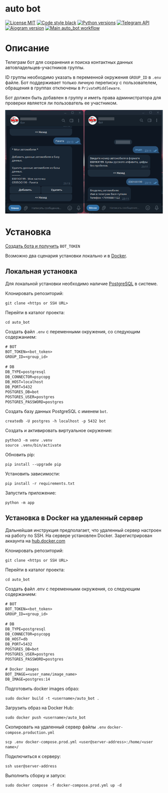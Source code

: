 # auto bot
[![License MIT](https://img.shields.io/badge/licence-MIT-green?style=flat-square)](https://opensource.org/license/mit/)
[![Code style black](https://img.shields.io/badge/code%20style-black-black?style=flat-square)](https://github.com/psf/black)
[![Python versions](https://img.shields.io/badge/python-3.9%20%7C%203.10%20%7C3.11-blue?style=flat-square)](#)
[![Telegram API](https://img.shields.io/badge/Telegram%20Bot%20API-6.9-blue?logo=telegram&style=flat-square)](https://core.telegram.org/bots/api)
[![Aiogram version](https://img.shields.io/badge/Aiogram-3.1.1-blue?style=flat-square)](https://aiogram.dev/)
[![Main auto_bot workflow](https://github.com/andprov/auto_bot/actions/workflows/main.yml/badge.svg?style=flat-square)](https://github.com/andprov/auto_bot/actions/workflows/main.yml)


# Описание
Телеграм бот для сохранения и поиска контактных данных автовладельцев-участников 
группы.

ID группы необходимо указать в переменной окружения `GROUP_ID` в `.env` файле.
Бот поддерживает только личную переписку с пользователем, обращения в группах 
отключены в `PrivateMiddleware`.

Бот должен быть добавлен в группу и иметь права администратора для проверки 
является ли пользователь ее участником. 

![Pic](https://github.com/andprov/auto_bot/blob/main/img/pic.png?raw=true "Pic")


# Установка
[Создать бота и получить](https://core.telegram.org/bots#how-do-i-create-a-bot) `BOT_TOKEN`

Возможно два сценария установки локально и в [Docker](https://docs.docker.com/engine/install/).

## Локальная установка
Для локальной установки необходимо наличие [PostgreSQL](https://www.postgresql.org/download/) 
в системе.

Клонировать репозиторий:
```shell
git clone <https or SSH URL>
```

Перейти в каталог проекта:
```shell
cd auto_bot
```

Создать файл `.env` с переменными окружения, со следующим содержанием:
```shell
# BOT
BOT_TOKEN=<bot_token>
GROUP_ID=<group_id>

# DB
DB_TYPE=postgresql
DB_CONNECTOR=psycopg
DB_HOST=localhost
DB_PORT=5432
POSTGRES_DB=bot
POSTGRES_USER=postgres
POSTGRES_PASSWORD=postgres
```

Создать базу данных PostgreSQL с именем `bot`.

```shell
createdb -U postgres -h localhost -p 5432 bot
```

Создать и активировать виртуальное окружение:
```shell
python3 -m venv .venv
source .venv/bin/activate
```

Обновить pip:
```shell
pip install --upgrade pip
```

Установить зависимости:
```shell
pip install -r requirements.txt
```

Запустить приложение:
```shell
python -m app
```

## Установка в Docker на удаленный сервер
Дальнейшая инструкция предполагает, что удаленный сервер настроен на работу 
по SSH. На сервере установлен Docker. Зарегистрирован аккаунта на 
[hub.docker.com](https://hub.docker.com/)

Клонировать репозиторий:
```shell
git clone <https or SSH URL>
```

Перейти в каталог проекта:
```shell
cd auto_bot
```

Создать файл .env с переменными окружения, со следующим содержанием:
```shell
# BOT
BOT_TOKEN=<bot_token>
GROUP_ID=<group_id>

# DB
DB_TYPE=postgresql
DB_CONNECTOR=psycopg
DB_HOST=db
DB_PORT=5432
POSTGRES_DB=bot
POSTGRES_USER=postgres
POSTGRES_PASSWORD=postgres

# Docker images
BOT_IMAGE=<user_name/image_name>
DB_IMAGE=postgres:14
```

Подготовить docker images образ:
```shell
sudo docker build -t <username>/auto_bot .
```

Загрузить образ на Docker Hub:
```shell
sudo docker push <username>/auto_bot
```

Скопировать на удаленный сервер файлы `.env` `docker-compose.production.yml`
```shell
scp .env docker-compose.prod.yml <user@server-address>:/home/<user name>/
```

Подключиться к серверу:
```shell
ssh user@server-address
```

Выполнить сборку и запуск:
```shell
sudo docker compose -f docker-compose.prod.yml up -d
```
